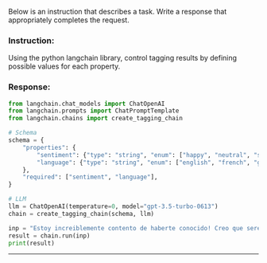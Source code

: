 Below is an instruction that describes a task. Write a response that appropriately completes the request.

### Instruction:
Using the python langchain library, control tagging results by defining possible values for each property.

### Response:

```python
from langchain.chat_models import ChatOpenAI
from langchain.prompts import ChatPromptTemplate
from langchain.chains import create_tagging_chain

# Schema
schema = {
    "properties": {
        "sentiment": {"type": "string", "enum": ["happy", "neutral", "sad"]},
        "language": {"type": "string", "enum": ["english", "french", "german", "italian", "spanish"]},
    },
    "required": ["sentiment", "language"],
}

# LLM
llm = ChatOpenAI(temperature=0, model="gpt-3.5-turbo-0613")
chain = create_tagging_chain(schema, llm)

inp = "Estoy increiblemente contento de haberte conocido! Creo que seremos muy buenos amigos!"
result = chain.run(inp)
print(result)
```
---
